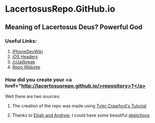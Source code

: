# LacertosusRepo.GitHub.io

## Meaning of Lacertosus Deus? **Powerful God**

### Useful Links:
1. <a href="http://iphonedevwiki.net/index.php/Main_Page">iPhoneDevWiki</a>
2. <a href="http://developer.limneos.net/?ios=9.0">iOS Headers</a>
3. <a href="https://www.reddit.com/r/jailbreak/">/r/Jailbreak</a>
4. <a href="http://lacertosusrepo.github.io/">Repo Website</a>

### How did you create your <a href="http://lacertosusrepo.github.io/>repository>?</a>
Well there are two sources:

1. The creation of the repo was made using <a href="https://www.youtube.com/watch?v=XqkTnxyiiOc">Tyler Crawford's Tutorial</a>

2. Thanks to <a href="https://elijahandandrew.com/">Elijah and Andrew</a>, I could have some beautiful <a href="http://lacertosusrepo.github.io/depictions/com.lacertosusrepo.popuponstart/index.html">depictions</a>
